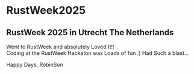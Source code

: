 # RustWeek2025
RustWeek 2025 in Utrecht The Netherlands
----------------------------------------
Went to RustWeek and absolutely Loved It!! <br>
Coding at the RustWeek Hackaton was Loads of fun :)
Had Such a blast...

Happy Days,
RobinSon
